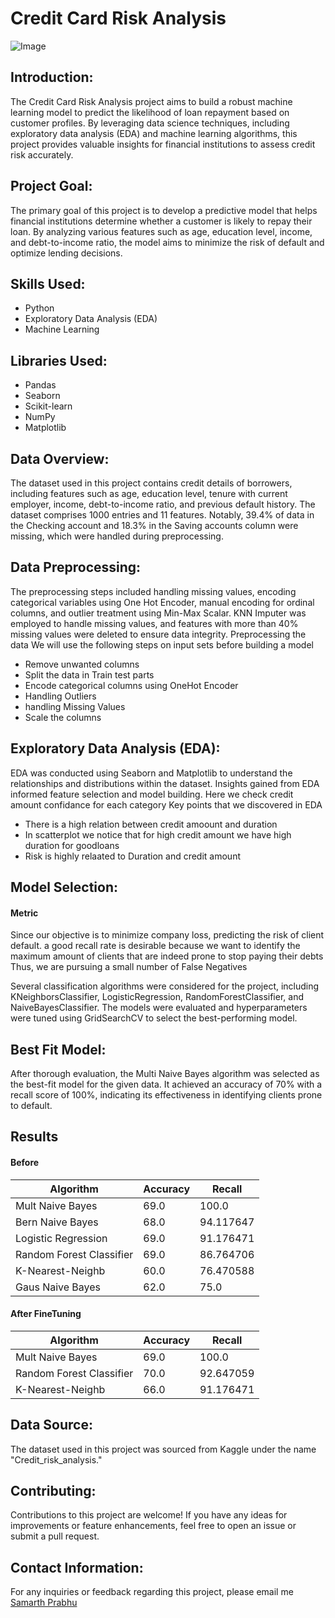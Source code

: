 # Credit Card Risk Analysis
![Image](https://img.freepik.com/free-vector/risk-management-concept-illustration_114360-7037.jpg?t=st=1715780785~exp=1715784385~hmac=0f11b35256075d85a7dec855271d5ea94483e4b6b55bfd883dd91d843166a73b&w=740)
## Introduction:
The Credit Card Risk Analysis project aims to build a robust machine learning model to predict the likelihood of loan repayment based on customer profiles. By leveraging data science techniques, including exploratory data analysis (EDA) and machine learning algorithms, this project provides valuable insights for financial institutions to assess credit risk accurately.

## Project Goal:
The primary goal of this project is to develop a predictive model that helps financial institutions determine whether a customer is likely to repay their loan. By analyzing various features such as age, education level, income, and debt-to-income ratio, the model aims to minimize the risk of default and optimize lending decisions.

## Skills Used:
- Python
- Exploratory Data Analysis (EDA)
- Machine Learning

## Libraries Used:
- Pandas
- Seaborn
- Scikit-learn
- NumPy
- Matplotlib

## Data Overview:
The dataset used in this project contains credit details of borrowers, including features such as age, education level, tenure with current employer, income, debt-to-income ratio, and previous default history. The dataset comprises 1000 entries and 11 features. Notably, 39.4% of data in the Checking account and 18.3% in the Saving accounts column were missing, which were handled during preprocessing.

## Data Preprocessing:
The preprocessing steps included handling missing values, encoding categorical variables using One Hot Encoder, manual encoding for ordinal columns, and outlier treatment using Min-Max Scalar. KNN Imputer was employed to handle missing values, and features with more than 40% missing values were deleted to ensure data integrity.
Preprocessing the data We will use the following steps on input sets before building a model
- Remove unwanted columns
- Split the data in Train test parts
- Encode categorical columns using OneHot Encoder
- Handling Outliers
- handling Missing Values
- Scale the columns

## Exploratory Data Analysis (EDA):
EDA was conducted using Seaborn and Matplotlib to understand the relationships and distributions within the dataset. Insights gained from EDA informed feature selection and model building.
Here we check credit amount confidance for each category
Key points that we discovered in EDA
- There is a high relation between credit amoount and duration
- In scatterplot we notice that for high credit amount we have high duration for goodloans
- Risk is highly relaated to Duration and credit amount

## Model Selection:
#### Metric 
Since our objective is to minimize company loss, predicting the risk of client default. a good recall rate is desirable because we want to identify the maximum amount of clients that are indeed prone to stop paying their debts Thus, we are pursuing a small number of False Negatives <br>

Several classification algorithms were considered for the project, including KNeighborsClassifier, LogisticRegression, RandomForestClassifier, and NaiveBayesClassifier. The models were evaluated and hyperparameters were tuned using GridSearchCV to select the best-performing model.

## Best Fit Model:
After thorough evaluation, the Multi Naive Bayes algorithm was selected as the best-fit model for the given data. It achieved an accuracy of 70% with a recall score of 100%, indicating its effectiveness in identifying clients prone to default.

## Results
#### Before 
| Algorithm                | Accuracy | Recall     |
|--------------------------|----------|------------|
| Mult Naive Bayes        | 69.0     | 100.0      |
| Bern Naive Bayes        | 68.0     | 94.117647  |
| Logistic Regression     | 69.0     | 91.176471  |
| Random Forest Classifier| 69.0     | 86.764706  |
| K-Nearest-Neighb        | 60.0     | 76.470588  |
| Gaus Naive Bayes        | 62.0     | 75.0       |

#### After FineTuning
| Algorithm                | Accuracy | Recall     |
|--------------------------|----------|------------|
| Mult Naive Bayes        | 69.0     | 100.0      |
| Random Forest Classifier| 70.0     | 92.647059  |
| K-Nearest-Neighb        | 66.0     | 91.176471  |

## Data Source:
The dataset used in this project was sourced from Kaggle under the name "Credit_risk_analysis."



## Contributing:
Contributions to this project are welcome! 
If you have any ideas for improvements or feature enhancements, feel free to open an issue or submit a pull request.


## Contact Information:
For any inquiries or feedback regarding this project, please email me [Samarth Prabhu](prabhusamarth001@gmail.com)
